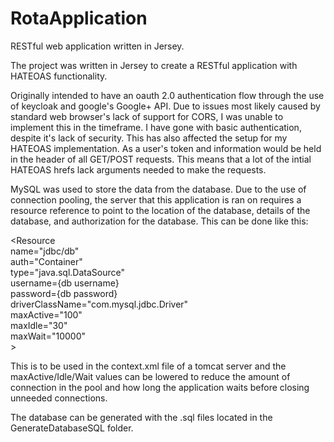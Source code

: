 # RotaApplication
RESTful web application written in Jersey. 

The project was written in Jersey to create a RESTful application with HATEOAS functionality.

Originally intended to have an oauth 2.0 authentication flow through the use of keycloak and google's Google+ API. Due to issues most 
likely caused by standard web browser's lack of support for CORS, I was unable to implement this in the timeframe. I have gone with basic 
authentication, despite it's lack of security. This has also affected the setup for my HATEOAS implementation. As a user's token and 
information would be held in the header of all GET/POST requests. This means that a lot of the intial HATEOAS hrefs lack arguments needed 
to make the requests.

MySQL was used to store the data from the database. Due to the use of connection pooling, the server that this application is ran on 
requires a resource reference to point to the location of the database, details of the database, and authorization for the database. This 
can be done like this:

<Resource <br>
  name="jdbc/db"<br>
  auth="Container"<br>
  type="java.sql.DataSource"<br>
  username={db username}<br>
  password={db password}<br>
  driverClassName="com.mysql.jdbc.Driver"<br>
  maxActive="100"<br>
  maxIdle="30"<br>
  maxWait="10000"<br>
\>

This is to be used in the context.xml file of a tomcat server and the maxActive/Idle/Wait values can be lowered to reduce the amount of connection in the pool and how long the application waits before closing unneeded connections.

The database can be generated with the .sql files located in the GenerateDatabaseSQL folder.

